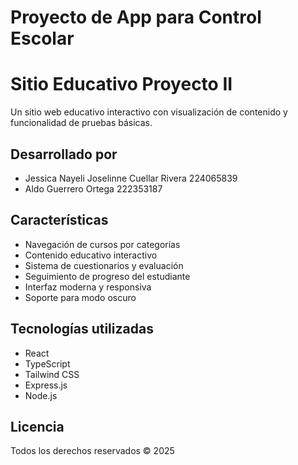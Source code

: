 # Proyecto de App para Control Escolar

# Sitio Educativo Proyecto II
Un sitio web educativo interactivo con visualización de contenido y funcionalidad de pruebas básicas.
## Desarrollado por
- Jessica Nayeli Joselinne Cuellar Rivera 224065839
- Aldo Guerrero Ortega 222353187
## Características
- Navegación de cursos por categorías
- Contenido educativo interactivo
- Sistema de cuestionarios y evaluación
- Seguimiento de progreso del estudiante
- Interfaz moderna y responsiva
- Soporte para modo oscuro
## Tecnologías utilizadas
- React
- TypeScript
- Tailwind CSS
- Express.js
- Node.js
## Licencia
Todos los derechos reservados © 2025
